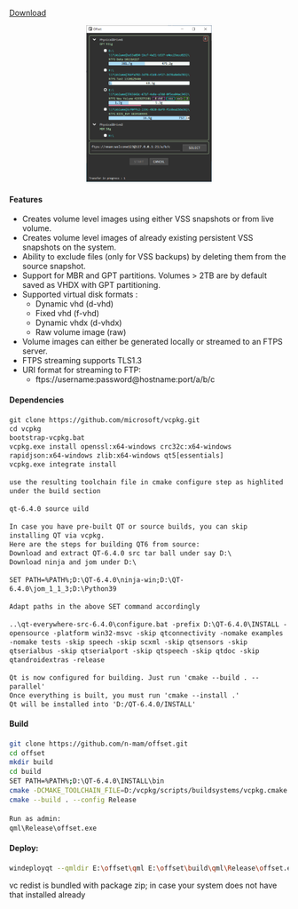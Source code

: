 [Download](https://github.com/n-mam/offset/releases/download/1.4/Offset-1.4.zip)

<p align="center">
 <img src="https://github.com/n-mam/offset/blob/master/qml/icons/ui.png?raw=true" width="45%">
</p>

#### Features

- Creates volume level images using either VSS snapshots or from live volume.
- Creates volume level images of already existing persistent VSS snapshots on the system.
- Ability to exclude files (only for VSS backups) by deleting them from the source snapshot.
- Support for MBR and GPT partitions. Volumes > 2TB are by default saved as VHDX with GPT partitioning.
- Supported virtual disk formats :
  - Dynamic vhd (d-vhd)
  - Fixed vhd (f-vhd)
  - Dynamic vhdx (d-vhdx)
  - Raw volume image (raw)
- Volume images can either be generated locally or streamed to an FTPS server.
- FTPS streaming supports TLS1.3
- URI format for streaming to FTP:
  - ftps://username:password@hostname:port/a/b/c

#### Dependencies

```
git clone https://github.com/microsoft/vcpkg.git
cd vcpkg
bootstrap-vcpkg.bat
vcpkg.exe install openssl:x64-windows crc32c:x64-windows rapidjson:x64-windows zlib:x64-windows qt5[essentials]
vcpkg.exe integrate install

use the resulting toolchain file in cmake configure step as highlited under the build section

qt-6.4.0 source uild

In case you have pre-built QT or source builds, you can skip installing QT via vcpkg. 
Here are the steps for building QT6 from source:
Download and extract QT-6.4.0 src tar ball under say D:\
Download ninja and jom under D:\

SET PATH=%PATH%;D:\QT-6.4.0\ninja-win;D:\QT-6.4.0\jom_1_1_3;D:\Python39

Adapt paths in the above SET command accordingly

..\qt-everywhere-src-6.4.0\configure.bat -prefix D:\QT-6.4.0\INSTALL -opensource -platform win32-msvc -skip qtconnectivity -nomake examples -nomake tests -skip speech -skip scxml -skip qtsensors -skip qtserialbus -skip qtserialport -skip qtspeech -skip qtdoc -skip qtandroidextras -release

Qt is now configured for building. Just run 'cmake --build . --parallel'
Once everything is built, you must run 'cmake --install .'
Qt will be installed into 'D:/QT-6.4.0/INSTALL'

```

#### Build

```sh
git clone https://github.com/n-mam/offset.git
cd offset
mkdir build
cd build
SET PATH=%PATH%;D:\QT-6.4.0\INSTALL\bin
cmake -DCMAKE_TOOLCHAIN_FILE=D:/vcpkg/scripts/buildsystems/vcpkg.cmake ..
cmake --build . --config Release

Run as admin:
qml\Release\offset.exe
```

#### Deploy:

```sh
windeployqt --qmldir E:\offset\qml E:\offset\build\qml\Release\offset.exe
```
vc redist is bundled with package zip; in case your system does not have that installed already
